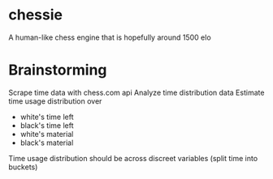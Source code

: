 # chessie
A human-like chess engine that is hopefully around 1500 elo

# Brainstorming

Scrape time data with chess.com api
Analyze time distribution data
Estimate time usage distribution over
  - white's time left
  - black's time left
  - white's material
  - black's material

Time usage distribution should be across discreet variables (split time into buckets) 


